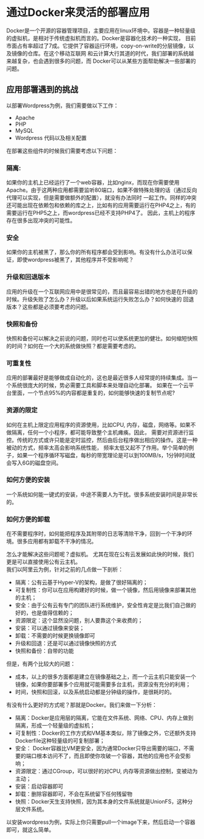# 通过Docker来灵活的部署应用

Docker是一个开源的容器管理项目，主要应用在linux环境中。容器是一种轻量级的虚拟机，是相对于传统虚拟机而言的。Docker是容器化技术的一种实现，
目前市面占有率超过了7成。它提供了容器运行环境，copy-on-write的分层镜像，以及镜像的仓库。在这个移动互联网
和云计算大行其道的时代，我们部署的系统越来越复杂，也会遇到很多的问题，而 Docker可以从某些方面帮助解决一些部署的问题。

## 应用部署遇到的挑战

以部署Wordpress为例，我们需要做以下工作：
* Apache
* PHP
* MySQL
* Wordpress 代码以及相关配置

在部署这些组件的时候我们需要考虑以下问题：
### 隔离: 

如果你的主机上已经运行了一个web容器，比如nginx，而现在你需要使用Apache。由于这两种应用都需要监听80端口，如果不做特殊处理的话（通过反向代理可以实现，但是需要做额外的配置），就没有办法同时
一起工作。同样的冲突还可能出现在依赖包和依赖的库之上，比如有的应用需要运行在PHP4之上，有的需要运行在PHP5之上，而wordpress已经不支持PHP4了。
因此，主机上的程序存在很多出现冲突的可能性。

### 安全

如果你的主机被黑了，那么你的所有程序都会受到影响。有没有什么办法可以保证，即使wordpress被黑了，其他程序并不受影响呢？

### 升级和回退版本

应用的升级在一个互联网应用中是很常见的，而且最容易出错的地方也是在升级的时候。升级失败了怎么办？升级以后如果系统运行失败怎么办？如何快速的
回退版本？这些都是必须要考虑的问题。

### 快照和备份

快照和备份可以解决之前说的问题，同时也可以使系统更加的健壮。如何缩短快照的时间？如何在一个大的系统做快照？都是需要考虑的。

### 可重复性

应用的部署最好是能够做成自动化的，这也是最近很多人经常提的持续集成。当一个系统很庞大的时候，势必需要工具和脚本来处理自动化部署。
如果在一个云平台里面，一个节点95%的内容都是重复的，如何能够快速的复制节点呢?

### 资源的限定

如何在主机上限定应用程序的资源使用，比如CPU, 内存，磁盘，网络等。如果不做隔离，任何一个小程序，都可能导致整个主机瘫痪。因此，
需要对资源进行监控。传统的方式或许只能是定时监控，然后由后台程序做出相应的操作。这是一种被动的方式，频率太高会影响系统性能，
频率太低又起不了作用。举个简单的例子，如果一个程序循环写磁盘，每秒的带宽理论是可以到100MB/s，1分钟时间就会写入6G的磁盘空间。

### 如何方便的安装

一个系统如何能一键式的安装，中途不需要人为干扰。很多系统安装时间是非常长的。

### 如何方便的卸载

在不需要程序时，如何能把程序及其附带的日志等清除干净，回到一个干净的环境。很多应用都有卸载不干净的情况。

怎么才能解决这些问题呢？虚拟机。
尤其在现在公有云发展如此快的时候，我们更是可以直接使用公有云主机。  
我们以阿里云为例，针对之前的几点做一下剖析：
* 隔离：公有云基于Hyper-V的架构，是做了很好隔离的；
* 可复制性：你可以在应用构建好的时候，做一个镜像，然后用镜像来部署其他的主机；
* 安全：由于公有云有专门的团队进行系统维护，安全性肯定是比我们自己做的好的，也是值得信赖的；
* 资源限定：这个显然没问题，别人要靠这个来收费的；
* 安装：可以通过镜像来安装；
* 卸载：不需要的时候更换镜像即可
* 升级和回退：还是可以通过镜像快照的方式
* 快照和备份：自带的功能

但是，有两个比较大的问题：
* 成本，以上的很多方面都是建立在镜像基础之上，而一个云主机只能安装一个镜像，如果你要部署多个应用就可能需要多台主机，资源没有充分的利用；
* 时间，快照和回滚，以及系统启动都是分钟级的操作，是很耗时的。

有没有什么更好的方式呢？那就是Docker。我们来做一下分析：
* 隔离：Docker是应用层的隔离，它能在文件系统、网络、CPU、内存上做到隔离，形成一个轻量级的虚拟机；
* 可复制性：Docker的工作方式和VM基本类似，除了镜像之外，它还额外支持Dockerfile这种轻量级的可复制部署；
* 安全： Docker容器比VM更安全，因为通常Docker只导出需要的端口，不需要的端口根本访问不了，而且即使你攻破一个容器，其他的应用也不会受影响；
* 资源限定：通过CGroup，可以很好的对CPU, 内存等资源做出控制，变被动为主动；
* 安装：启动容器即可
* 卸载：删除容器即可，不会在系统留下任何残留物
* 快照：Docker天生支持快照，因为其本身的文件系统就是UnionFS，这种分层文件系统。

以安装wordpress为例，实际上你只需要pull一个image下来，然后启动一个容器即可，就这么简单。
